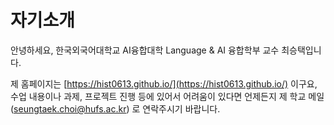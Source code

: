 # 자기소개

안녕하세요, 한국외국어대학교 AI융합대학 Language & AI 융합학부 교수 최승택입니다.

제 홈페이지는 [https://hist0613.github.io/](https://hist0613.github.io/) 이구요, 수업 내용이나 과제, 프로젝트 진행 등에 있어서 어려움이 있다면 언제든지 제 학교 메일 ([seungtaek.choi@hufs.ac.kr](seungtaek.choi@hufs.ac.kr)) 로 연락주시기 바랍니다.
